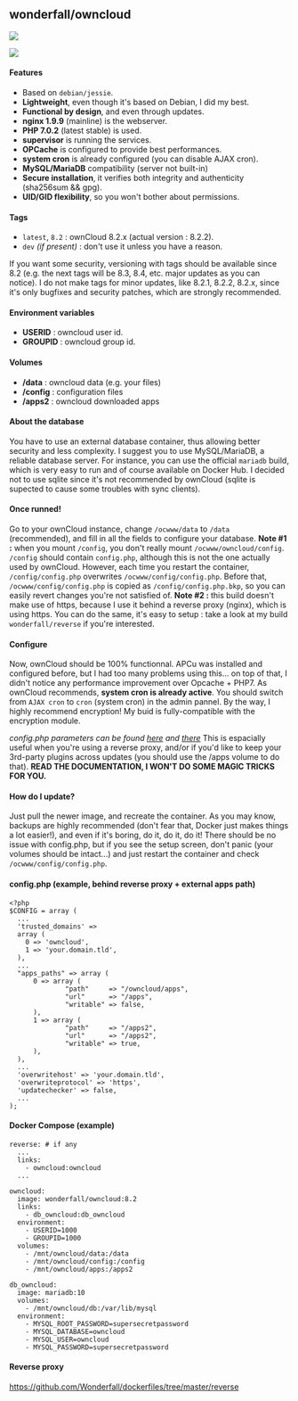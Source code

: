 ## wonderfall/owncloud
[![](https://badge.imagelayers.io/wonderfall/owncloud:latest.svg)](https://imagelayers.io/?images=wonderfall/owncloud:latest 'Get your own badge on imagelayers.io')

![](https://i.goopics.net/lu.png)

#### Features
- Based on `debian/jessie`.
- **Lightweight**, even though it's based on Debian, I did my best.
- **Functional by design**, and even through updates.
- **nginx 1.9.9** (mainline) is the webserver.
- **PHP 7.0.2** (latest stable) is used.
- **supervisor** is running the services.
- **OPCache** is configured to provide best performances.
- **system cron** is already configured (you can disable AJAX cron).
- **MySQL/MariaDB** compatibility (server not built-in)
- **Secure installation**, it verifies both integrity and authenticity (sha256sum && gpg).
- **UID/GID flexibility**, so you won't bother about permissions.

#### Tags
- `latest`, `8.2` : ownCloud 8.2.x (actual version : 8.2.2).
- `dev` *(if present)* : don't use it unless you have a reason.

If you want some security, versioning with tags should be available since 8.2 (e.g. the next tags will be 8.3, 8.4, etc. major updates as you can notice). I do not make tags for minor updates, like 8.2.1, 8.2.2, 8.2.x, since it's only bugfixes and security patches, which are strongly recommended.

#### Environment variables
- **USERID** : owncloud user id.
- **GROUPID** : owncloud group id.

#### Volumes
- **/data** : owncloud data (e.g. your files)
- **/config** : configuration files
- **/apps2** : owncloud downloaded apps

#### About the database
You have to use an external database container, thus allowing better security and less complexity. I suggest you to use MySQL/MariaDB, a reliable database server. For instance, you can use the official `mariadb` build, which is very easy to run and of course available on Docker Hub. I decided not to use sqlite since it's not recommended by ownCloud (sqlite is supected to cause some troubles with sync clients).

#### Once runned!
Go to your ownCloud instance, change `/ocwww/data` to `/data` (recommended), and fill in all the fields to configure your database. **Note #1 :** when you mount `/config`, you don't really mount `/ocwww/owncloud/config`. `/config` should contain `config.php`, although this is not the one actually used by ownCloud. However, each time you restart the container, `/config/config.php` overwrites `/ocwww/config/config.php`. Before that, `/ocwww/config/config.php` is copied as `/config/config.php.bkp`, so you can easily revert changes you're not satisfied of. **Note #2 :** this build doesn't make use of https, because I use it behind a reverse proxy (nginx), which is using https. You can do the same, it's easy to setup : take a look at my build `wonderfall/reverse` if you're interested.

#### Configure
Now, ownCloud should be 100% functionnal. APCu was installed and configured before, but I had too many problems using this... on top of that, I didn't notice any performance improvement over Opcache + PHP7. As ownCloud recommends, **system cron is already active**. You should switch from `AJAX cron` to `cron` (system cron) in the admin pannel. By the way, I highly recommend encryption! My buid is fully-compatible with the encryption module. 

*config.php parameters can be found [here](https://doc.owncloud.org/server/8.2/admin_manual/configuration_server/config_sample_php_parameters.html) and [there](https://doc.owncloud.org/server/8.2/admin_manual/installation/apps_management_installation.html)* This is espacially useful when you're using a reverse proxy, and/or if you'd like to keep your 3rd-party plugins across updates (you should use the /apps volume to do that). **READ THE DOCUMENTATION, I WON'T DO SOME MAGIC TRICKS FOR YOU.**

#### How do I update?
Just pull the newer image, and recreate the container. As you may know, backups are highly recommended (don't fear that, Docker just makes things a lot easier!), and even if it's boring, do it, do it, do it! There should be no issue with config.php, but if you see the setup screen, don't panic (your volumes should be intact...) and just restart the container and check `/ocwww/config/config.php`. 

#### config.php (example, behind reverse proxy + external apps path)
```
<?php
$CONFIG = array (
  ...
  'trusted_domains' => 
  array (
    0 => 'owncloud',
    1 => 'your.domain.tld',
  ),
  ...
  "apps_paths" => array (
      0 => array (
              "path"     => "/owncloud/apps",
              "url"      => "/apps",
              "writable" => false,
      ),
      1 => array (
              "path"     => "/apps2",
              "url"      => "/apps2",
              "writable" => true,
      ),
  ),
  ...
  'overwritehost' => 'your.domain.tld',
  'overwriteprotocol' => 'https',
  'updatechecker' => false,
  ...
);
```

#### Docker Compose (example)
```
reverse: # if any
  ...
  links:
    - owncloud:owncloud
  ...

owncloud:
  image: wonderfall/owncloud:8.2
  links:
    - db_owncloud:db_owncloud
  environment:
    - USERID=1000
    - GROUPID=1000
  volumes:
    - /mnt/owncloud/data:/data
    - /mnt/owncloud/config:/config
    - /mnt/owncloud/apps:/apps2

db_owncloud:
  image: mariadb:10
  volumes:
    - /mnt/owncloud/db:/var/lib/mysql
  environment:
    - MYSQL_ROOT_PASSWORD=supersecretpassword
    - MYSQL_DATABASE=owncloud
    - MYSQL_USER=owncloud
    - MYSQL_PASSWORD=supersecretpassword
```

#### Reverse proxy
https://github.com/Wonderfall/dockerfiles/tree/master/reverse
